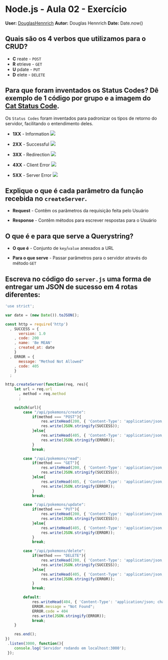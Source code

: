 # Node.js - Aula 02 - Exercício
**User:** [DouglasHennrich](https://github.com/DouglasHennrich)
**Autor:** Douglas Hennrich
**Date:** Date.now()

## Quais são os 4 verbos que utilizamos para o CRUD?
* **C** reate   - `POST`
* **R** etrieve - `GET`
* **U** pdate   - `PUT`
* **D** elete   - `DELETE`

## Para que foram inventados os Status Codes? Dê exemplo de 1 código por grupo e a imagem do [Cat Status Code](https://http.cat/).
Os `Status Codes` foram inventados para padronizar os tipos de retorno do servidor, facilitando o entendimento deles.

* **1XX** - Information
![](https://http.cat/101)

* **2XX** - Successful
![](https://http.cat/206)

* **3XX** - Redirection
![](https://http.cat/307)

* **4XX** - Client Error
![](https://http.cat/409)

* **5XX** - Server Error
![](https://http.cat/509)

## Explique o que é cada parâmetro da função recebida no `createServer`.
* **Request** - Contêm os parâmetros da requisição feita pelo Usuário

* **Response** - Contêm métodos para escrever respostas para o Usuário

## O que é e para que serve a Querystring?
* **O que é** - Conjunto de `key`/`value` anexados a URL

* **Para o que serve** - Passar parâmetros para o servidor através do método `GET`

## Escreva no código do `server.js` uma forma de entregar um JSON de sucesso em 4 rotas diferentes:

```js
'use strict';

var date = (new Date()).toJSON();

const http = require('http')
  , SUCCESS = {
      version: 1.0
    , code: 200
    , name: 'Be MEAN'
    , created_at: date
    }
  , ERROR = {
      message: "Method Not Allowed"
    , code: 405
    }
  ;

http.createServer(function(req, res){
    let url = req.url
      , method = req.method
      ;

    switch(url){
        case "/api/pokemons/create":
            if(method === "POST"){
                res.writeHead(200, { 'Content-Type': 'application/json; charset=utf-8' });
                res.write(JSON.stringify(SUCCESS));
            }else{
                res.writeHead(405, { 'Content-Type': 'application/json; charset=utf-8' });
                res.write(JSON.stringify(ERROR));
            }
            break;

        case "/api/pokemons/read":
            if(method === "GET"){
                res.writeHead(200, { 'Content-Type': 'application/json; charset=utf-8' });
                res.write(JSON.stringify(SUCCESS));
            }else{
                res.writeHead(405, { 'Content-Type': 'application/json; charset=utf-8' });
                res.write(JSON.stringify(ERROR));
            }
            break;

        case "/api/pokemons/update":
            if(method === "PUT"){
                res.writeHead(200, { 'Content-Type': 'application/json; charset=utf-8' });
                res.write(JSON.stringify(SUCCESS));
            }else{
                res.writeHead(405, { 'Content-Type': 'application/json; charset=utf-8' });
                res.write(JSON.stringify(ERROR));
            }
            break;

        case "/api/pokemons/delete":
            if(method === "DELETE"){
                res.writeHead(200, { 'Content-Type': 'application/json; charset=utf-8' });
                res.write(JSON.stringify(SUCCESS));
            }else{
                res.writeHead(405, { 'Content-Type': 'application/json; charset=utf-8' });
                res.write(JSON.stringify(ERROR));
            }
            break;

        default:
            res.writeHead(404, { 'Content-Type': 'application/json; charset=utf-8' });
            ERROR.message = "Not Found";
            ERROR.code = 404
            res.write(JSON.stringify(ERROR));
            break;
    }

    res.end();
})
 .listen(3000, function(){
    console.log('Servidor rodando em localhost:3000');
 });
```
